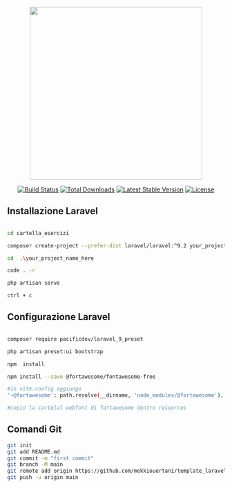<p align="center"><a href="https://laravel.com" target="_blank"><img src="https://raw.githubusercontent.com/laravel/art/master/logo-lockup/5%20SVG/2%20CMYK/1%20Full%20Color/laravel-logolockup-cmyk-red.svg" width="400"></a></p>

<p align="center">
<a href="https://travis-ci.org/laravel/framework"><img src="https://travis-ci.org/laravel/framework.svg" alt="Build Status"></a>
<a href="https://packagist.org/packages/laravel/framework"><img src="https://img.shields.io/packagist/dt/laravel/framework" alt="Total Downloads"></a>
<a href="https://packagist.org/packages/laravel/framework"><img src="https://img.shields.io/packagist/v/laravel/framework" alt="Latest Stable Version"></a>
<a href="https://packagist.org/packages/laravel/framework"><img src="https://img.shields.io/packagist/l/laravel/framework" alt="License"></a>
</p>

## Installazione Laravel

```bash

cd cartella_esercizi

composer create-project --prefer-dist laravel/laravel:^9.2 your_project_name_here

cd  .\your_project_name_here

code . -r

php artisan serve

ctrl + c

```

## Configurazione Laravel

```bash

composer require pacificdev/laravel_9_preset

php artisan preset:ui bootstrap

npm  install

npm install --save @fortawesome/fontawesome-free

#in vite.config aggiungo
'~@fortawesome': path.resolve(__dirname, 'node_modules/@fortawesome'),

#copio la cartelal webfont di fortawesome dentro resources
```

## Comandi Git

```bash
git init
git add README.md
git commit -m "first commit"
git branch -M main
git remote add origin https://github.com/mekkiouertani/template_laravel_base.git
git push -u origin main
```
